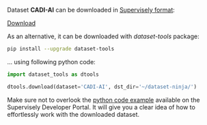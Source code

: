 Dataset **CADI-AI** can be downloaded in [Supervisely format](https://developer.supervisely.com/api-references/supervisely-annotation-json-format):

 [Download](https://assets.supervisely.com/supervisely-supervisely-assets-public/teams_storage/M/z/za/obM6PSuAvIijsS39YkflPV6UwsD7NBns0790fOsshYiOTOFXS9fIruWkTqgQSGXHYsWSpdDiDEQk96ZFAmB7c4OzoR6UEiE6SnZ1o1ZlpviNF6q0Gb4SzTZ2wvTK.tar)

As an alternative, it can be downloaded with *dataset-tools* package:
``` bash
pip install --upgrade dataset-tools
```

... using following python code:
``` python
import dataset_tools as dtools

dtools.download(dataset='CADI-AI', dst_dir='~/dataset-ninja/')
```
Make sure not to overlook the [python code example](https://developer.supervisely.com/getting-started/python-sdk-tutorials/iterate-over-a-local-project) available on the Supervisely Developer Portal. It will give you a clear idea of how to effortlessly work with the downloaded dataset.

